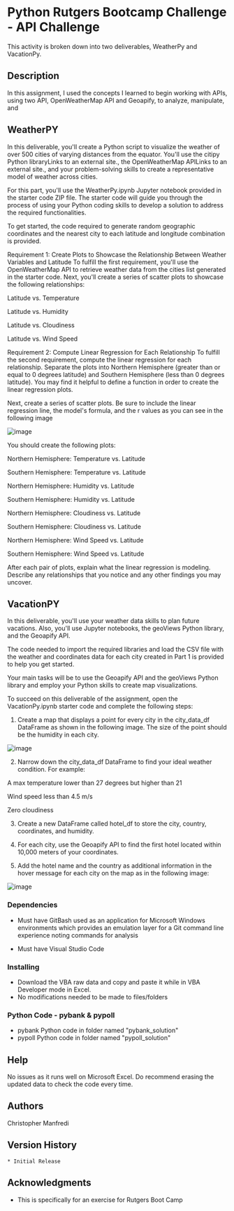 
# Python Rutgers Bootcamp Challenge - API Challenge 

This activity is broken down into two deliverables, WeatherPy and VacationPy.

## Description

In this assignment, I used the concepts I learned to begin working with APIs, using two API, OpenWeatherMap API and Geoapify, to analyze, manipulate, and 

## WeatherPY

In this deliverable, you'll create a Python script to visualize the weather of over 500 cities of varying distances from the equator. You'll use the citipy Python libraryLinks to an external site., the OpenWeatherMap APILinks to an external site., and your problem-solving skills to create a representative model of weather across cities.

For this part, you'll use the WeatherPy.ipynb Jupyter notebook provided in the starter code ZIP file. The starter code will guide you through the process of using your Python coding skills to develop a solution to address the required functionalities.

To get started, the code required to generate random geographic coordinates and the nearest city to each latitude and longitude combination is provided.

Requirement 1: Create Plots to Showcase the Relationship Between Weather Variables and Latitude
To fulfill the first requirement, you'll use the OpenWeatherMap API to retrieve weather data from the cities list generated in the starter code. Next, you'll create a series of scatter plots to showcase the following relationships:

Latitude vs. Temperature

Latitude vs. Humidity

Latitude vs. Cloudiness

Latitude vs. Wind Speed

Requirement 2: Compute Linear Regression for Each Relationship
To fulfill the second requirement, compute the linear regression for each relationship. Separate the plots into Northern Hemisphere (greater than or equal to 0 degrees latitude) and Southern Hemisphere (less than 0 degrees latitude). You may find it helpful to define a function in order to create the linear regression plots.

Next, create a series of scatter plots. Be sure to include the linear regression line, the model's formula, and the r values as you can see in the following image

![image](https://github.com/Connextstrategy/python-api-challenge/assets/18508699/5809c4d6-79d1-48de-bac1-4e4ffd0aa608)

You should create the following plots:

Northern Hemisphere: Temperature vs. Latitude

Southern Hemisphere: Temperature vs. Latitude

Northern Hemisphere: Humidity vs. Latitude

Southern Hemisphere: Humidity vs. Latitude

Northern Hemisphere: Cloudiness vs. Latitude

Southern Hemisphere: Cloudiness vs. Latitude

Northern Hemisphere: Wind Speed vs. Latitude

Southern Hemisphere: Wind Speed vs. Latitude

After each pair of plots, explain what the linear regression is modeling. Describe any relationships that you notice and any other findings you may uncover.


## VacationPY

In this deliverable, you'll use your weather data skills to plan future vacations. Also, you'll use Jupyter notebooks, the geoViews Python library, and the Geoapify API.

The code needed to import the required libraries and load the CSV file with the weather and coordinates data for each city created in Part 1 is provided to help you get started.

Your main tasks will be to use the Geoapify API and the geoViews Python library and employ your Python skills to create map visualizations.

To succeed on this deliverable of the assignment, open the VacationPy.ipynb starter code and complete the following steps:

1. Create a map that displays a point for every city in the city_data_df DataFrame as shown in the following image. The size of the point should be the humidity in each city.

![image](https://github.com/Connextstrategy/python-api-challenge/assets/18508699/95ef2c89-7992-4387-b712-d79bd3c015b5)

2. Narrow down the city_data_df DataFrame to find your ideal weather condition. For example:

A max temperature lower than 27 degrees but higher than 21

Wind speed less than 4.5 m/s

Zero cloudiness

3. Create a new DataFrame called hotel_df to store the city, country, coordinates, and humidity.

4. For each city, use the Geoapify API to find the first hotel located within 10,000 meters of your coordinates.

5. Add the hotel name and the country as additional information in the hover message for each city on the map as in the following image:

![image](https://github.com/Connextstrategy/python-api-challenge/assets/18508699/ce24cbff-2049-4586-a9ba-a0335a3e7416)


### Dependencies

* Must have GitBash used as an application for Microsoft Windows environments which provides an emulation layer for a Git command line experience noting commands for analysis

* Must have Visual Studio Code 

### Installing

* Download the VBA raw data and copy and paste it while in VBA Developer mode in Excel. 
* No modifications needed to be made to files/folders

### Python Code - pybank & pypoll

* pybank Python code in folder named "pybank_solution"
* pypoll Python code in folder named "pypoll_solution"


## Help

No issues as it runs well on Microsoft Excel. Do recommend erasing the updated data to check the code every time. 

## Authors

Christopher Manfredi 

## Version History

    * Initial Release

## Acknowledgments

* This is specifically for an exercise for Rutgers Boot Camp 
